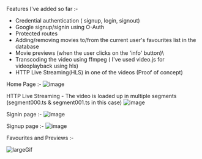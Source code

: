 Features I've added so far :-
* Credential authentication ( signup, login, signout)
* Google signup/signin using O-Auth
* Protected routes
* Adding/removing movies to/from the current user's favourites list in the database
* Movie previews (when the user clicks on the 'info' button)\
* Transcoding the video using ffmpeg ( I've used video.js for videoplayback using hls)
* HTTP Live Streaming(HLS) in one of the videos (Proof of concept)

Home Page :-
![image](https://github.com/user-attachments/assets/abaf6b54-5fd3-4906-8033-041f05ad5db7)


HTTP Live Streaming - The video is loaded up in multiple segments (segment000.ts & segment001.ts in this case)
![image](https://github.com/user-attachments/assets/17d32ed7-ec97-44a5-a16d-3549e1029e76)

Signin page :-
![image](https://github.com/user-attachments/assets/7c1e4adf-b808-47f5-90df-ffe1df368aea)

Signup page :-
![image](https://github.com/user-attachments/assets/346b3669-68a2-4361-9585-057269f35304)

Favourites and Previews :-

![largeGif](https://github.com/user-attachments/assets/57179197-41b8-4dc7-b438-6adca175653f)


